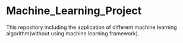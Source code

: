 # Machine_Learning_Project

This repository including the application of different machine learning algorithm(without using machine learning framework).
